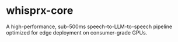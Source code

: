 # whisprx-core
A high-performance, sub-500ms speech-to-LLM-to-speech pipeline optimized for edge deployment on consumer-grade GPUs.
